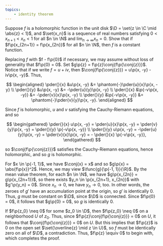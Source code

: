 ```yaml
---
topics:
    - identity theorem
---
```


<problem>

Suppose $f$ is a holomorphic function in the unit disk $\D = \set{z \in \C \mid \abs{z} < 1}$, and $\set{x_n}$ is a sequence of real numbers satisfying $0 < x_{n+1} < x_n < 1$ for all $n \in \N$ and $\lim_{n\to\infty} x_n = 0$. Show that if $f\p{x_{2n+1}} = f\p{x_{2n}}$ for all $n \in \N$, then $f$ is a constant function.

</problem>

<solution>

Replacing $f$ with $f - f\p{0}$ if necessary, we may assume without loss of generality that $f\p{0} = 0$. Set $g\p{z} = f\p{z}\conj{f\p{\conj{z}}}$. Notice that if we write $f = u + iv$, then $\conj{f\p{\conj{z}}} = u\p{x, -y} - iv\p{x, -y}$. Thus,

$$
\begin{aligned}
    \pder{}{x} &u\p{x, -y} &= \phantom{-}\pder{u}{x}\p{x, -y} \\
    \pder{}{y} &u\p{x, -y} &= -\pder{u}{y}\p{x, -y} \\
    \pder{}{x} &\p{-v\p{x, -y}} &= -\pder{v}{x}\p{x, -y} \\
    \pder{}{y} &\p{-v\p{x, -y}} &= \phantom{-}\pder{v}{y}\p{x, -y}.
\end{aligned}
$$

Since $f$ is holomorphic, $u$ and $v$ satisfying the Cauchy-Riemann equations, and so

$$
\begin{gathered}
    \pder{}{x} u\p{x, -y}
        = \pder{u}{x}\p{x, -y}
        = \pder{v}{y}\p{x, -y}
        = \pder{}{y} \p{-v\p{x, -y}} \\
    \pder{}{y} u\p{x, -y}
        = -\pder{u}{y}\p{x, -y}
        = \pder{v}{x}\p{x, -y}
        = - \pder{}{x} \p{-v\p{x, -y}},
\end{gathered}
$$

so $\conj{f\p{\conj{z}}}$ satisfies the Cauchy-Riemann equations, hence holomorphic, and so $g$ is holomorphic.

For $x \in \p{-1, 1}$, we have $\conj{x} = x$ and so $g\p{x} = \abs{f\p{x}}^2$. Hence, we may view $\func{g}{\p{-1, 1}}{\R}$. By the mean value theorem, for each $n \in \N$, we have $g\p{x_{2n}} = g\p{x_{2n+1}}$, so there exists $y_n \in \p{x_{2n+1}, x_{2n}}$ with $g'\p{y_n} = 0$. Since $x_n \to 0$, we have $y_n \to 0$, too. In other words, the zeroes of $g'$ have an accumulation point at the origin, so $g'$ is identically $0$. Thus, $g$ must be constant on $\D$, since $\D$ is connected. Since $f\p{0} = 0$, it follows that $g\p{0} = 0$, so $g$ is identically $0$.

If $f\p{z_0} \neq 0$ for some $z_0 \in \D$, then $f\p{z_0} \neq 0$ on a neighborhood $U$ of $z_0$. Thus, since $f\p{z}\conj{f\p{\conj{z}}} = 0$ on $U$, it follows that $\conj{f\p{\conj{z}}} = 0$ on $U$. But this implies that $f\p{z}$ is $0$ on the open set $\set{\overline{z} \mid z \in U}$, so $f$ must be identically zero on all of $\D$, a contradiction. Thus, $f\p{z} \equiv 0$ to begin with, which completes the proof.

</solution>
